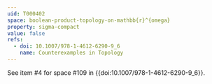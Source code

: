 ```yaml
---
uid: T000402
space: boolean-product-topology-on-mathbb{r}^{omega}
property: sigma-compact
value: false
refs:
  - doi: 10.1007/978-1-4612-6290-9_6
    name: Counterexamples in Topology
---
```

See item #4 for space #109 in {{doi:10.1007/978-1-4612-6290-9_6}}.
